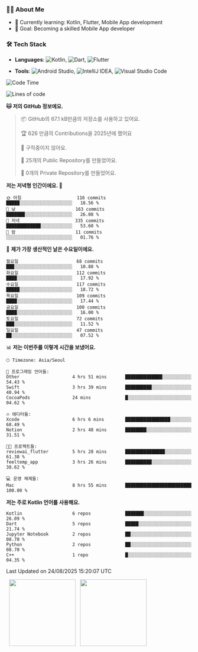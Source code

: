 ### 👨‍💻 About Me
- 🌱 Currently learning: Kotlin, Flutter, Mobile App development
- 🎯 Goal: Becoming a skilled Mobile App developer

### 🛠 Tech Stack
- **Languages**: ![Kotlin](https://img.shields.io/badge/Kotlin-0095D5?style=flat-square&logo=kotlin&logoColor=white), ![Dart](https://img.shields.io/badge/Dart-0175C2?style=flat-square&logo=dart&logoColor=white), ![Flutter](https://img.shields.io/badge/Flutter-02569B?style=flat-square&logo=flutter&logoColor=white)

- **Tools**:
![Android Studio](https://img.shields.io/badge/Android%20Studio-3DDC84?style=flat-square&logo=android-studio&logoColor=white), 
![IntelliJ IDEA](https://img.shields.io/badge/IntelliJ%20IDEA-000000?style=flat-square&logo=intellij-idea&logoColor=white), 
![Visual Studio Code](https://img.shields.io/badge/VS%20Code-007ACC?style=flat-square&logo=visual-studio-code&logoColor=white)

<!--START_SECTION:waka-->
![Code Time](http://img.shields.io/badge/Code%20Time-236%20hrs%2014%20mins-blue)

![Lines of code](https://img.shields.io/badge/%EC%A0%80%EB%8A%94%20%EC%97%AC%ED%83%9C%EA%B9%8C%EC%A7%80%20-331.6%20thousand%20%EC%A4%84%EC%9D%98%20%EC%BD%94%EB%93%9C%EB%A5%BC%20%EC%9E%91%EC%84%B1%ED%96%88%EC%96%B4%EC%9A%94.-blue)

**🐱 저의 GitHub 정보에요.** 

> 📦 GitHub의 67.1 kB만큼의 저장소를 사용하고 있어요. 
 > 
> 🏆 626 만큼의 Contributions을 2025년에 했어요
 > 
> 🚫 구직중이지 않아요.
 > 
> 📜 25개의 Public Repository를 만들었어요. 
 > 
> 🔑 0개의 Private Repository를 만들었어요. 
 > 
**저는 저녁형 인간이에요. 🦉** 

```text
🌞 아침                     116 commits         █████░░░░░░░░░░░░░░░░░░░░   18.56 % 
🌆 낮　                     163 commits         ███████░░░░░░░░░░░░░░░░░░   26.08 % 
🌃 저녁                     335 commits         █████████████░░░░░░░░░░░░   53.60 % 
🌙 밤　                     11 commits          ░░░░░░░░░░░░░░░░░░░░░░░░░   01.76 % 
```
📅 **제가 가장 생산적인 날은 수요일이에요.** 

```text
월요일                      68 commits          ███░░░░░░░░░░░░░░░░░░░░░░   10.88 % 
화요일                      112 commits         ████░░░░░░░░░░░░░░░░░░░░░   17.92 % 
수요일                      117 commits         █████░░░░░░░░░░░░░░░░░░░░   18.72 % 
목요일                      109 commits         ████░░░░░░░░░░░░░░░░░░░░░   17.44 % 
금요일                      100 commits         ████░░░░░░░░░░░░░░░░░░░░░   16.00 % 
토요일                      72 commits          ███░░░░░░░░░░░░░░░░░░░░░░   11.52 % 
일요일                      47 commits          ██░░░░░░░░░░░░░░░░░░░░░░░   07.52 % 
```


📊 **저는 이번주를 이렇게 시간을 보냈어요.** 

```text
🕑︎ Timezone: Asia/Seoul

💬 프로그래밍 언어들: 
Other                    4 hrs 51 mins       ██████████████░░░░░░░░░░░   54.43 % 
Swift                    3 hrs 39 mins       ██████████░░░░░░░░░░░░░░░   40.94 % 
CocoaPods                24 mins             █░░░░░░░░░░░░░░░░░░░░░░░░   04.62 % 

🔥 에디터들: 
Xcode                    6 hrs 6 mins        █████████████████░░░░░░░░   68.49 % 
Notion                   2 hrs 48 mins       ████████░░░░░░░░░░░░░░░░░   31.51 % 

🐱‍💻 프로젝트들: 
reviewai_flutter         5 hrs 28 mins       ███████████████░░░░░░░░░░   61.38 % 
feeltemp_app             3 hrs 26 mins       ██████████░░░░░░░░░░░░░░░   38.62 % 

💻 운영 체제들: 
Mac                      8 hrs 55 mins       █████████████████████████   100.00 % 
```

**저는 주로 Kotlin 언어를 사용해요.** 

```text
Kotlin                   6 repos             ███████░░░░░░░░░░░░░░░░░░   26.09 % 
Dart                     5 repos             █████░░░░░░░░░░░░░░░░░░░░   21.74 % 
Jupyter Notebook         2 repos             ██░░░░░░░░░░░░░░░░░░░░░░░   08.70 % 
Python                   2 repos             ██░░░░░░░░░░░░░░░░░░░░░░░   08.70 % 
C++                      1 repo              █░░░░░░░░░░░░░░░░░░░░░░░░   04.35 % 
```




 Last Updated on 24/08/2025 15:20:07 UTC
<!--END_SECTION:waka-->

<p>
  <img height="180em" src="https://github-readme-stats.vercel.app/api?username=JongHyun070105&show_icons=true&include_all_commits=true&bg_color=0d1117&title_color=ffffff&text_color=c9d1d9&icon_color=79ff97">
  <img height="180em" src="https://github-readme-stats.vercel.app/api/top-langs/?username=JongHyun070105&layout=compact&langs_count=4&bg_color=0d1117&title_color=ffffff&text_color=c9d1d9&hide=php,jupyter%20notebook&hide_repo=EcoStep,mimir,git-session">
</p>
